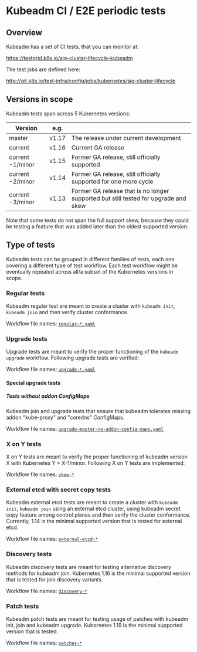 # Kubeadm CI / E2E periodic tests

## Overview

Kubeadm has a set of CI tests, that you can monitor at:

https://testgrid.k8s.io/sig-cluster-lifecycle-kubeadm

The test jobs are defined here:

http://git.k8s.io/test-infra/config/jobs/kubernetes/sig-cluster-lifecycle

## Versions in scope

Kubeadm tests span across 5 Kubernetes versions:

| Version          | e.g.   |                                                              |
| ---------------- | ------ | ------------------------------------------------------------ |
| master           | v1.17  | The release under current development                        |
| current          | v1.16  | Current GA release                                           |
| current -1/minor | v1.15  | Former GA release, still officially supported                |
| current -2/minor | v1.14  | Former GA release, still officially supported for one more cycle |
| current -3/minor | v1.13  | Former GA release that is no longer supported but still tested for upgrade and skew |

Note that some tests do not span the full support skew, because they could be testing a feature that was added later
than the oldest supported version.

## Type of tests

Kubeadm tests can be grouped in different families of tests, each one covering a different type of test workflow. Each test workflow
might be eventually repeated across all/a subset of the Kubernetes versions in scope.

### Regular tests

Kubeadm regular test are meant to create a cluster with `kubeadm init`, `kubeadm join` and then verify cluster
conformance.

Workflow file names: [`regular-*.yaml`](./workflows)

### Upgrade tests

Upgrade tests are meant to verify the proper functioning of the `kubeadm upgrade` workflow. Following upgrade tests are verified:

Workflow file names: [`upgrade-*.yaml`](./workflows)

#### Special upgrade tests

##### Tests without addon ConfigMaps

Kubeadm join and upgrade tests that ensure that kubeadm tolerates missing addon "kube-proxy" and "coredns" ConfigMaps.

Workflow file names: [`upgrade-master-no-addon-config-maps.yaml`](./workflows)

### X on Y tests

X on Y tests are meant to verify the proper functioning of kubeadm version X with Kubernetes Y = X-1/minor. Following X on Y tests are implemented:

Workflow file names: [`skew-*`](./workflows)

### External etcd with secret copy tests

Kubeadm external etcd tests are meant to create a cluster with `kubeadm init`, `kubeadm join` using an external etcd cluster,
using kubeadm secret copy feature among control planes and then verify the cluster conformance. Currently, 1.14 is
the minimal supported version that is tested for external etcd.

Workflow file names: [`external-etcd-*`](./workflows)

### Discovery tests

Kubeadm discovery tests are meant for testing alternative discovery methods for kubeadm join. Kubernetes 1.16 is
the minimal supported version that is tested for join discovery variants.

Workflow file names: [`discovery-*`](./workflows)

### Patch tests

Kubeadm patch tests are meant for testing usage of patches with kubeadm init, join and kubeadm upgrade.
Kubernetes 1.19 is the minimal supported version that is tested.

Workflow file names: [`patches-*`](./workflows)
